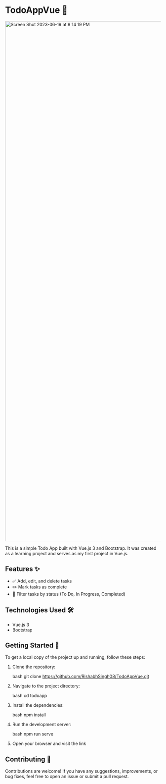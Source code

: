 # TodoAppVue 📝

<img width="1680" alt="Screen Shot 2023-06-19 at 8 14 19 PM" src="https://github.com/RishabhSingh08/TodoAppVue/assets/92887139/53eb8b12-131a-4a46-810c-845e51e27a3d">

This is a simple Todo App built with Vue.js 3 and Bootstrap. It was created as a learning project and serves as my first project in Vue.js.

## Features ✨

- ✅ Add, edit, and delete tasks
- ✏️ Mark tasks as complete
- 🔄 Filter tasks by status (To Do, In Progress, Completed)

## Technologies Used 🛠️

- Vue.js 3
- Bootstrap

## Getting Started 🚀

To get a local copy of the project up and running, follow these steps:

1. Clone the repository:
   
   bash
   git clone https://github.com/RishabhSingh08/TodoAppVue.git
   
2. Navigate to the project directory:
   
   bash
   cd todoapp
   
3. Install the dependencies:
   
   bash
   npm install
   
4. Run the development server:
   
   bash
   npm run serve
   
5. Open your browser and visit the link 

## Contributing 🤝

Contributions are welcome! If you have any suggestions, improvements, or bug fixes, feel free to open an issue or submit a pull request.

